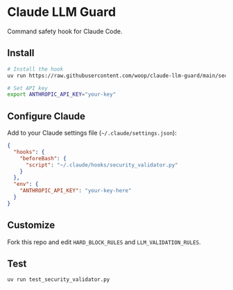 # Claude LLM Guard

Command safety hook for Claude Code.

## Install

```bash
# Install the hook
uv run https://raw.githubusercontent.com/woop/claude-llm-guard/main/security_validator.py --install

# Set API key
export ANTHROPIC_API_KEY="your-key"
```

## Configure Claude

Add to your Claude settings file (`~/.claude/settings.json`):

```json
{
  "hooks": {
    "beforeBash": {
      "script": "~/.claude/hooks/security_validator.py"
    }
  },
  "env": {
    "ANTHROPIC_API_KEY": "your-key-here"
  }
}
```

## Customize

Fork this repo and edit `HARD_BLOCK_RULES` and `LLM_VALIDATION_RULES`.

## Test

```bash
uv run test_security_validator.py
```